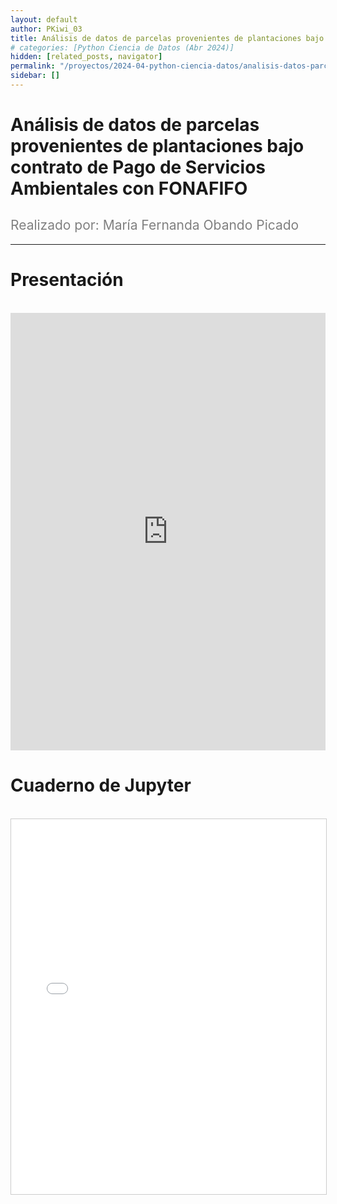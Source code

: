 ```yaml
---
layout: default
author: PKiwi_03
title: Análisis de datos de parcelas provenientes de plantaciones bajo contrato de Pago de Servicios Ambientales con FONAFIFO
# categories: [Python Ciencia de Datos (Abr 2024)]
hidden: [related_posts, navigator]
permalink: "/proyectos/2024-04-python-ciencia-datos/analisis-datos-parcelas.html"
sidebar: []
---
```


# Análisis de datos de parcelas provenientes de plantaciones bajo contrato de Pago de Servicios Ambientales con FONAFIFO
<h2 style="color: gray; font-weight: normal;">
Realizado por: María Fernanda Obando Picado
</h2>

---

# Presentación
<br>

<iframe width="100%" height="700" src="https://www.youtube.com/embed/lSlOR55Wbag?si=Lkk_mjPCmMdJcsU_" frameborder="0" allow="accelerometer; autoplay; clipboard-write; encrypted-media; gyroscope; picture-in-picture; web-share" referrerpolicy="strict-origin-when-cross-origin" allowfullscreen></iframe>

<br>

# Cuaderno de Jupyter
<br>

<iframe 
    src="/assets/html/maria_obando.html" 
    width="100%" 
    height="600" 
    style="border: 1px solid #ccc;"
></iframe>